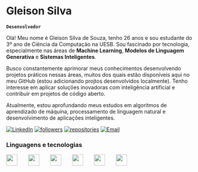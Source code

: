 # Gleison Silva 

**`Desenvolvedor`**

Olá! Meu nome é Gleison Silva de Souza, tenho 26 anos e sou estudante do 3º ano de Ciência da Computação na UESB. Sou fascinado por tecnologia, especialmente nas áreas de **Machine Learning**, **Modelos de Linguagem Generativa** e **Sistemas Inteligentes**.

Busco constantemente aprimorar meus conhecimentos desenvolvendo projetos práticos nessas áreas, muitos dos quais estão disponíveis aqui no meu GitHub (estou adicionando projtos desenvolvidos localmente). Tenho interesse em aplicar soluções inovadoras com inteligência artificial e contribuir em projetos de código aberto.

Atualmente, estou aprofundando meus estudos em algoritmos de aprendizado de máquina, processamento de linguagem natural e desenvolvimento de aplicações inteligentes.

<p align="left">
      <a href="https://www.linkedin.com/in/gleison-silva-283743265/">
         <img alt="LinkedIn" title="Conecte-se comigo no LinkedIn" src="https://img.shields.io/badge/LinkedIn-0077B5?style=for-the-badge&logo=linkedin&logoColor=white"/></a> 
      <a href="https://github.com/SinhoGl">
         <img alt="followers" title="Follow me on Github" src="https://custom-icon-badges.demolab.com/badge/Follow-GitHub-236ad3?style=for-the-badge&logo=person-add&logoColor=white&labelColor=1155ba"/></a>
      <a href="https://github.com/SinhoGl?tab=repositories">
         <img alt="repositories" title="Meus repositórios" src="https://custom-icon-badges.demolab.com/badge/Repos-GitHub-28a745?style=for-the-badge&logo=repo&logoColor=white&labelColor=218838"/></a>
      <a href="mailto:gleisonthesilva@gmail.com">
         <img alt="Email" title="Entre em contato por email" src="https://img.shields.io/badge/Email-D14836?style=for-the-badge&logo=gmail&logoColor=white"/></a>
   </p>


### Linguagens e tecnologias

<p align="left">
<img src="https://cdn.jsdelivr.net/gh/devicons/devicon@latest/icons/python/python-original.svg" width="30" height="30" style="margin-right: 25px;" />
<img src="https://cdn.jsdelivr.net/gh/devicons/devicon@latest/icons/django/django-plain.svg" width="30" height="30" style="margin-right: 25px;" />
<img src="https://cdn.jsdelivr.net/gh/devicons/devicon@latest/icons/java/java-original.svg" width="30" height="30" style="margin-right: 25px;" />
<img src="https://cdn.jsdelivr.net/gh/devicons/devicon@latest/icons/javascript/javascript-original.svg" width="30" height="30" style="margin-right: 25px;" />
<img src="https://cdn.jsdelivr.net/gh/devicons/devicon@latest/icons/nodejs/nodejs-original.svg" width="30" height="30" style="margin-right: 25px;" />
<img src="https://cdn.jsdelivr.net/gh/devicons/devicon@latest/icons/postgresql/postgresql-original.svg" width="30" height="30" style="margin-right: 25px;" />
          
